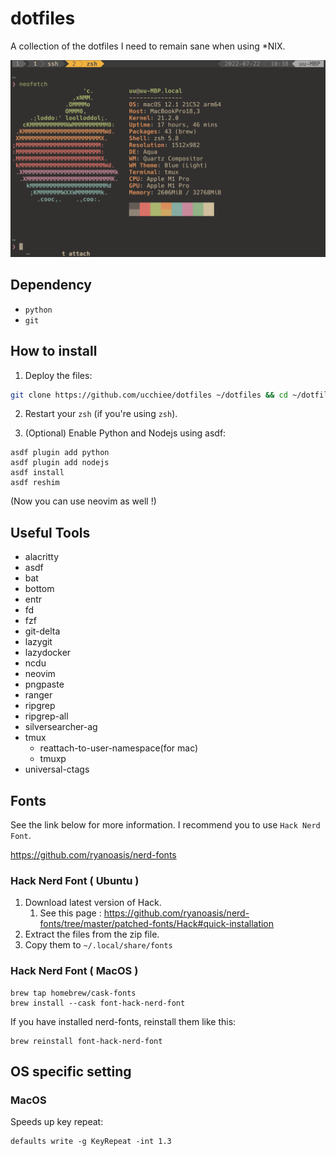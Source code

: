 # dotfiles

A collection of the dotfiles I need to remain sane when using \*NIX.

![UIE](./screenshot.png)

## Dependency

- `python`
- `git`

## How to install

1. Deploy the files:

```sh
git clone https://github.com/ucchiee/dotfiles ~/dotfiles && cd ~/dotfiles && ./install
```

2. Restart your `zsh` (if you're using `zsh`).

3. (Optional) Enable Python and Nodejs using asdf:

```
asdf plugin add python
asdf plugin add nodejs
asdf install
asdf reshim
```

(Now you can use neovim as well !)

## Useful Tools

- alacritty
- asdf
- bat
- bottom
- entr
- fd
- fzf
- git-delta
- lazygit
- lazydocker
- ncdu
- neovim
- pngpaste
- ranger
- ripgrep
- ripgrep-all
- silversearcher-ag
- tmux
  - reattach-to-user-namespace(for mac)
  - tmuxp
- universal-ctags

## Fonts

See the link below for more information. I recommend you to use `Hack Nerd Font`.

https://github.com/ryanoasis/nerd-fonts

### Hack Nerd Font ( Ubuntu )

1. Download latest version of Hack.
   1. See this page : https://github.com/ryanoasis/nerd-fonts/tree/master/patched-fonts/Hack#quick-installation
2. Extract the files from the zip file.
3. Copy them to `~/.local/share/fonts`

### Hack Nerd Font ( MacOS )

```
brew tap homebrew/cask-fonts
brew install --cask font-hack-nerd-font
```

If you have installed nerd-fonts, reinstall them like this:

```
brew reinstall font-hack-nerd-font
```

## OS specific setting

### MacOS

Speeds up key repeat:

```
defaults write -g KeyRepeat -int 1.3
```
